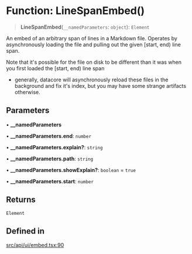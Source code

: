 # Function: LineSpanEmbed()

> **LineSpanEmbed**(`__namedParameters`: `object`): `Element`

An embed of an arbitrary span of lines in a Markdown file. Operates by asynchronously loading the file and pulling
out the given [start, end) line span.

Note that it's possible for the file on disk to be different than it was when you first loaded the [start, end) line span
- generally, datacore will asynchronously reload these files in the background and fix it's index, but you may have some
strange artifacts otherwise.

## Parameters

• **\_\_namedParameters**

• **\_\_namedParameters.end**: `number`

• **\_\_namedParameters.explain?**: `string`

• **\_\_namedParameters.path**: `string`

• **\_\_namedParameters.showExplain?**: `boolean` = `true`

• **\_\_namedParameters.start**: `number`

## Returns

`Element`

## Defined in

[src/api/ui/embed.tsx:90](https://github.com/blacksmithgu/datacore/blob/68b5529e5bdbcee81e7112d11ecb8c7d40cbb0f2/src/api/ui/embed.tsx#L90)
